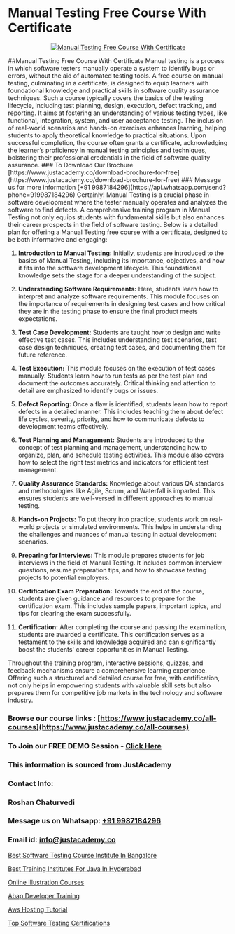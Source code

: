 # Manual Testing Free Course With Certificate

<p align="center">
  <a href="https://justacademy.co/program-detail/software-testing">
    <img src="https://justacademy.co/storage2/program_images/1704700438.webp" alt="Manual Testing Free Course With Certificate">
  </a>
</p>
##Manual Testing Free Course With Certificate
Manual testing is a process in which software testers manually operate a system to identify bugs or errors, without the aid of automated testing tools. A free course on manual testing, culminating in a certificate, is designed to equip learners with foundational knowledge and practical skills in software quality assurance techniques. Such a course typically covers the basics of the testing lifecycle, including test planning, design, execution, defect tracking, and reporting. It aims at fostering an understanding of various testing types, like functional, integration, system, and user acceptance testing. The inclusion of real-world scenarios and hands-on exercises enhances learning, helping students to apply theoretical knowledge to practical situations. Upon successful completion, the course often grants a certificate, acknowledging the learner’s proficiency in manual testing principles and techniques, bolstering their professional credentials in the field of software quality assurance.
### To Download Our Brochure [https://www.justacademy.co/download-brochure-for-free](https://www.justacademy.co/download-brochure-for-free)
### Message us for more information [+91 9987184296](https://api.whatsapp.com/send?phone=919987184296)
Certainly! Manual Testing is a crucial phase in software development where the tester manually operates and analyzes the software to find defects. A comprehensive training program in Manual Testing not only equips students with fundamental skills but also enhances their career prospects in the field of software testing. Below is a detailed plan for offering a Manual Testing free course with a certificate, designed to be both informative and engaging:

1) **Introduction to Manual Testing:** Initially, students are introduced to the basics of Manual Testing, including its importance, objectives, and how it fits into the software development lifecycle. This foundational knowledge sets the stage for a deeper understanding of the subject.

2) **Understanding Software Requirements:** Here, students learn how to interpret and analyze software requirements. This module focuses on the importance of requirements in designing test cases and how critical they are in the testing phase to ensure the final product meets expectations.

3) **Test Case Development:** Students are taught how to design and write effective test cases. This includes understanding test scenarios, test case design techniques, creating test cases, and documenting them for future reference. 

4) **Test Execution:** This module focuses on the execution of test cases manually. Students learn how to run tests as per the test plan and document the outcomes accurately. Critical thinking and attention to detail are emphasized to identify bugs or issues.

5) **Defect Reporting:** Once a flaw is identified, students learn how to report defects in a detailed manner. This includes teaching them about defect life cycles, severity, priority, and how to communicate defects to development teams effectively.

6) **Test Planning and Management:** Students are introduced to the concept of test planning and management, understanding how to organize, plan, and schedule testing activities. This module also covers how to select the right test metrics and indicators for efficient test management.

7) **Quality Assurance Standards:** Knowledge about various QA standards and methodologies like Agile, Scrum, and Waterfall is imparted. This ensures students are well-versed in different approaches to manual testing.

8) **Hands-on Projects:** To put theory into practice, students work on real-world projects or simulated environments. This helps in understanding the challenges and nuances of manual testing in actual development scenarios.

9) **Preparing for Interviews:** This module prepares students for job interviews in the field of Manual Testing. It includes common interview questions, resume preparation tips, and how to showcase testing projects to potential employers.

10) **Certification Exam Preparation:** Towards the end of the course, students are given guidance and resources to prepare for the certification exam. This includes sample papers, important topics, and tips for clearing the exam successfully.

11) **Certification:** After completing the course and passing the examination, students are awarded a certificate. This certification serves as a testament to the skills and knowledge acquired and can significantly boost the students' career opportunities in Manual Testing.

Throughout the training program, interactive sessions, quizzes, and feedback mechanisms ensure a comprehensive learning experience. Offering such a structured and detailed course for free, with certification, not only helps in empowering students with valuable skill sets but also prepares them for competitive job markets in the technology and software industry.

### Browse our course links : [https://www.justacademy.co/all-courses](https://www.justacademy.co/all-courses) 
### To Join our FREE DEMO Session - [Click Here](https://www.justacademy.co/register-for-course-demo)


### This information is sourced from JustAcademy
### Contact Info:
### Roshan Chaturvedi
### Message us on Whatsapp: [+91 9987184296](https://api.whatsapp.com/send?phone=919987184296)
### Email id: [info@justacademy.co](mailto:info@justacademy.co)
                
[Best Software Testing Course Institute In Bangalore](https://www.linkedin.com/pulse/best-software-testing-course-institute-bangalore-dm9ae?trackingId=L8Dk1%2FK%2FDEJjbwi7b2O%2FWg%3D%3D&lipi=urn%3Ali%3Apage%3Ad_flagship3_company_admin%3B9IEH5La1R2e7WwLGeLcpkg%3D%3D)

[Best Training Institutes For Java In Hyderabad](https://www.linkedin.com/pulse/best-training-institutes-java-hyderabad-justacademy-birmingham-qyzsf?trackingId=nb5xPYwfYKwrTTEgku8cbA%3D%3D&lipi=urn%3Ali%3Apage%3Ad_flagship3_company_admin%3Bc4oWIBxNQ3mB3696rH77hw%3D%3D)

[Online Illustration Courses](https://medium.com/@namusn/online-illustration-courses-1542c7e5ece9)

[Abap Developer Training](https://medium.com/@justacademytraining/abap-developer-training-3de0dae7eb1a)

[Aws Hosting Tutorial](https://justacademyin.github.io/justacademy/aws-hosting-tutorial)

[Top Software Testing Certifications](https://justacademyin.github.io/justacademy/top-software-testing-certifications)

